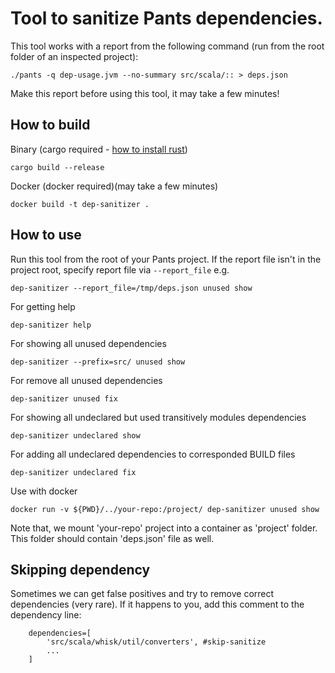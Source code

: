 
# Tool to sanitize Pants dependencies.

This tool works with a report from the following command (run from the root folder of an inspected project):

    ./pants -q dep-usage.jvm --no-summary src/scala/:: > deps.json
     
Make this report before using this tool, it may take a few minutes!

## How to build

Binary (cargo required - [how to install rust](https://www.rust-lang.org/tools/install))

    cargo build --release
    
Docker (docker required)(may take a few minutes)

    docker build -t dep-sanitizer .
    
    
## How to use

Run this tool from the root of your Pants project. If the report file isn't in the project root, 
specify report file via `--report_file` e.g.

    dep-sanitizer --report_file=/tmp/deps.json unused show 

For getting help

    dep-sanitizer help    
    
For showing all unused dependencies

    dep-sanitizer --prefix=src/ unused show 
    
For remove all unused dependencies

    dep-sanitizer unused fix
    
For showing all undeclared but used transitively modules dependencies

    dep-sanitizer undeclared show 
    
For adding all undeclared dependencies to corresponded BUILD files

    dep-sanitizer undeclared fix
    
Use with docker 

    docker run -v ${PWD}/../your-repo:/project/ dep-sanitizer unused show 
  
Note that, we mount 'your-repo' project into a container as 'project' folder. This folder 
should contain 'deps.json' file as well.   
    
## Skipping dependency

Sometimes we can get false positives and try to remove correct dependencies (very rare).
If it happens to you, add this comment to the dependency line:

        dependencies=[
            'src/scala/whisk/util/converters', #skip-sanitize
            ...
        ]

